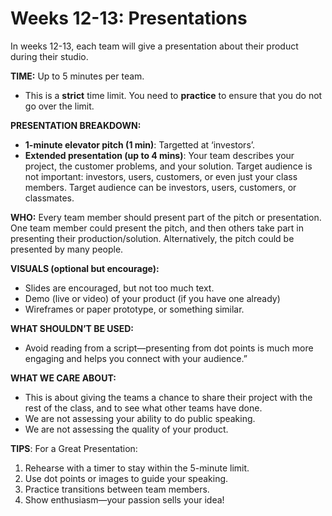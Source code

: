 # Weeks 12-13: Presentations

In weeks 12-13, each team will give a presentation about their product during their studio. 

**TIME:** Up to 5 minutes per team.
* This is a **strict** time limit. You need to **practice** to ensure that you do not go over the limit.

**PRESENTATION BREAKDOWN:**
* **1-minute elevator pitch (1 min)**: Targetted at ‘investors’.
* **Extended presentation (up to 4 mins)**:  Your team describes your project, the customer problems, and your solution. Target audience is not important: investors, users, customers, or even just your class members. Target audience can be investors, users, customers, or classmates.


**WHO:** Every team member should present part of the pitch or presentation. One team member could present the pitch, and then others take part in presenting their production/solution. Alternatively, the pitch could be presented by many people.

**VISUALS (optional but encourage):** 
* Slides are encouraged, but not too much text.
* Demo (live or video) of your product (if you have one already)
* Wireframes or paper prototype, or something similar.

**WHAT SHOULDN’T BE USED:**
* Avoid reading from a script—presenting from dot points is much more engaging and helps you connect with your audience.”

**WHAT WE CARE ABOUT:**
* This is about giving the teams a chance to share their project with the rest of the class, and to see what other teams have done.
* We are not assessing your ability to do public speaking.
* We are not assessing the quality of your product.

**TIPS**: For a Great Presentation:
1. Rehearse with a timer to stay within the 5-minute limit.
2. Use dot points or images to guide your speaking.
3. Practice transitions between team members.
4. Show enthusiasm—your passion sells your idea!